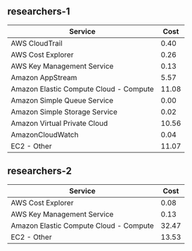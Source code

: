 ## researchers-1

|Service|Cost|
|-|-|
|AWS CloudTrail|0.40|
|AWS Cost Explorer|0.26|
|AWS Key Management Service|0.13|
|Amazon AppStream|5.57|
|Amazon Elastic Compute Cloud - Compute|11.08|
|Amazon Simple Queue Service|0.00|
|Amazon Simple Storage Service|0.02|
|Amazon Virtual Private Cloud|10.56|
|AmazonCloudWatch|0.04|
|EC2 - Other|11.07|

## researchers-2

|Service|Cost|
|-|-|
|AWS Cost Explorer|0.08|
|AWS Key Management Service|0.13|
|Amazon Elastic Compute Cloud - Compute|32.47|
|EC2 - Other|13.53|

